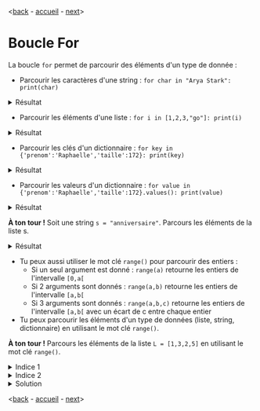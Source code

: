 <[back](./variables.md) - [accueil](./README.md) - [next](./fonctions.md)>

# Boucle For

 La boucle ```for``` permet de parcourir des éléments d'un type de donnée : 

 * Parcourir les caractères d'une string : ```for char in "Arya Stark": print(char)```
<details>
  <summary>Résultat</summary>
 
```
>>> for char in "Arya Stark": print(char)
A
r
y
a

S
t
a
r
k
```

 </details>

* Parcourir les éléments d'une liste : ```for i in [1,2,3,"go"]: print(i)```
<details>
  <summary>Résultat</summary>
 
```
>>> for i in [1,2,3,"go"]: print i
1
2
3
"go"
```

</details>

* Parcourir les clés d'un dictionnaire : ```for key in {'prenom':'Raphaelle','taille':172}: print(key)```
<details>
  <summary>Résultat</summary>
 
```
>>> for key in {'name':'Raphaelle','taille':172}: print key
prenom
taille
```

</details>

* Parcourir les valeurs d'un dictionnaire : ```for value in {'prenom':'Raphaelle','taille':172}.values(): print(value)```
 <details>
  <summary>Résultat</summary>
 
```
>>> for value in {'prenom':'Raphaelle','taille':172}.values(): print(value)
Raphaelle
172
```

</details>

**À ton tour !** Soit une string ```s = "anniversaire"```. Parcours les éléments de la liste s. 
<details>
  <summary>Résultat</summary>
 
```
>>> s = "anniversaire"
>>> for i in s: print i
a
n
n
i
v
e
r
s
a
i
r
e
```

</details>

* Tu peux aussi utiliser le mot clé ```range()``` pour parcourir des entiers :
  * Si un seul argument est donné : ```range(a)``` retourne les entiers de l'intervalle ```[0,a[```
  * Si 2 arguments sont donnés : ```range(a,b)``` retourne les entiers de l'intervalle ```[a,b[```
  * Si 3 arguments sont donnés : ```range(a,b,c)``` retourne les entiers de l'intervalle ```[a,b[``` avec un écart de c entre chaque entier
* Tu peux parcourir les éléments d'un type de données (liste, string, dictionnaire) en utilisant le mot clé ```range()```.  

**À ton tour !** Parcours les éléments de la liste ```L = [1,3,2,5]``` en utilisant le mot clé ```range()```.
<details>
  <summary>Indice 1</summary>

  Tu dois pour cela connaître la taille de ta liste. Le calcul se fait soit à la main, soit en utilisant la fonction ```len()``` vue précédemment.

</details>

<details>
  <summary>Indice 2</summary>

  Tu dois savoir comment accéder à un élément de ta liste. 

</details>

<details>
  <summary>Solution</summary>
 
```
>>> L = [1,3,2,5]
>>> for i in range(len(L)): print(L[i])
1
3
2
5
```

</details>

<[back](./variables.md) - [accueil](./README.md) - [next](./fonctions.md)>

